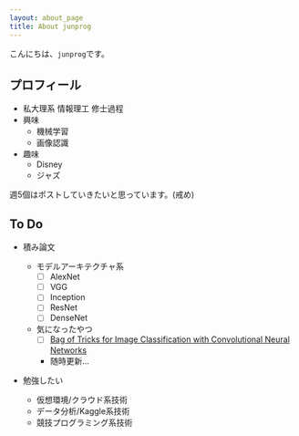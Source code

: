 ```yaml
---
layout: about_page
title: About junprog
---
```


こんにちは、`junprog`です。

## プロフィール
* 私大理系 情報理工 修士過程
* 興味
    * 機械学習
    * 画像認識
* 趣味
    * Disney
    * ジャズ

週5個はポストしていきたいと思っています。(戒め)

## To Do

* 積み論文
    * モデルアーキテクチャ系
        * [ ] AlexNet
        * [ ] VGG
        * [ ] Inception
        * [ ] ResNet
        * [ ] DenseNet
    * 気になったやつ
        * [ ] [Bag of Tricks for Image Classification with Convolutional Neural Networks](https://arxiv.org/abs/1812.01187)
        * 随時更新...


* 勉強したい
    * 仮想環境/クラウド系技術
    * データ分析/Kaggle系技術
    * 競技プログラミング系技術